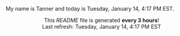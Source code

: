 My name is Tanner and today is Tuesday, January 14, 4:17 PM EST.

<p align="center">This <i>README</i> file is generated <b>every 3 hours</b>!</br>Last refresh: Tuesday, January 14, 4:17 PM EST<br /></p>
